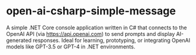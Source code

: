 # open-ai-csharp-simple-message
A simple .NET Core console application written in C# that connects to the OpenAI API (via https://api.openai.com) to send prompts and display AI-generated responses. Ideal for learning, prototyping, or integrating OpenAI models like GPT-3.5 or GPT-4 in .NET environments.
